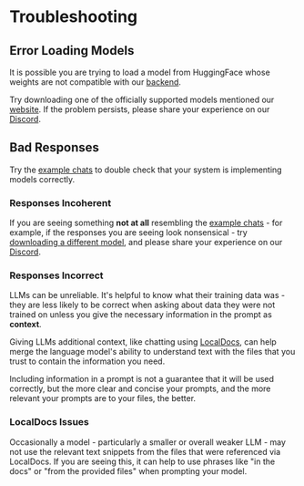 # Troubleshooting

## Error Loading Models

It is possible you are trying to load a model from HuggingFace whose weights are not compatible with our [backend](https://github.com/nomic-ai/gpt4all/tree/main/gpt4all-bindings).

Try downloading one of the officially supported models mentioned our [website](https://gpt4all.io/). If the problem persists, please share your experience on our [Discord](https://discord.com/channels/1076964370942267462).

## Bad Responses 

Try the [example chats](../gpt4all_desktop/chats.md) to double check that your system is implementing models correctly.

### Responses Incoherent

If you are seeing something **not at all** resembling the [example chats](../gpt4all_desktop/chats.md) - for example, if the responses you are seeing look nonsensical - try [downloading a different model](../gpt4all_desktop/models.md), and please share your experience on our [Discord](https://discord.com/channels/1076964370942267462).

### Responses Incorrect

LLMs can be unreliable. It's helpful to know what their training data was - they are less likely to be correct when asking about data they were not trained on unless you give the necessary information in the prompt as **context**.

Giving LLMs additional context, like chatting using [LocalDocs](../gpt4all_desktop/localdocs.md), can help merge the language model's ability to understand text with the files that you trust to contain the information you need. 

Including information in a prompt is not a guarantee that it will be used correctly, but the more clear and concise your prompts, and the more relevant your prompts are to your files, the better.

### LocalDocs Issues

Occasionally a model - particularly a smaller or overall weaker LLM - may not use the relevant text snippets from the files that were referenced via LocalDocs. If you are seeing this, it can help to use phrases like "in the docs" or "from the provided files" when prompting your model.